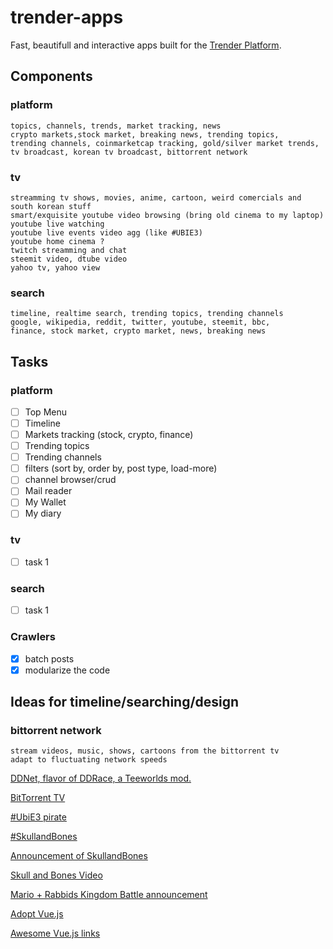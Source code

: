 # trender-apps
Fast, beautifull and interactive apps built for the [Trender Platform](https://github.com/0xae/trender).<br/>


## Components 
### platform 
    topics, channels, trends, market tracking, news
    crypto markets,stock market, breaking news, trending topics, 
    trending channels, coinmarketcap tracking, gold/silver market trends, 
    tv broadcast, korean tv broadcast, bittorrent network

### tv 
    streamming tv shows, movies, anime, cartoon, weird comercials and south korean stuff
    smart/exquisite youtube video browsing (bring old cinema to my laptop)
    youtube live watching
    youtube live events video agg (like #UBIE3)
    youtube home cinema ?
    twitch streamming and chat
    steemit video, dtube video
    yahoo tv, yahoo view
    
### search 
    timeline, realtime search, trending topics, trending channels
    google, wikipedia, reddit, twitter, youtube, steemit, bbc,
    finance, stock market, crypto market, news, breaking news
    

## Tasks

### platform
- [ ] Top Menu
- [ ] Timeline
- [ ] Markets tracking (stock, crypto, finance)
- [ ] Trending topics
- [ ] Trending channels
- [ ] filters (sort by, order by, post type, load-more)
- [ ] channel browser/crud
- [ ] Mail reader
- [ ] My Wallet
- [ ] My diary

### tv
- [ ] task 1

### search
- [ ] task 1

### Crawlers
- [X] batch posts
- [X] modularize the code

## Ideas for timeline/searching/design

### bittorrent network
    stream videos, music, shows, cartoons from the bittorrent tv
    adapt to fluctuating network speeds

[DDNet, flavor of DDRace, a Teeworlds mod.](https://github.com/ddnet/ddnet)

[BitTorrent TV](https://btlive.tv/)

[#UbiE3 pirate](https://twitter.com/search?q=%23UbiE3%20pirate&src=typd)

[#SkullandBones](https://twitter.com/hashtag/SkullandBones?src=hash)

[Announcement of SkullandBones](https://www.polygon.com/e3/2017/6/12/15785604/skull-and-bones-ubisofts-new-multiplayer-pirate-game-announced)

[Skull and Bones Video](https://www.youtube.com/watch?v=u-YsFiil8yY)

[Mario + Rabbids Kingdom Battle announcement](https://twitter.com/search?q=%22Rabbids%20Kingdom%20Battle%22&src=tren)

[Adopt Vue.js](https://vuejs.org/v2/guide/)

[Awesome Vue.js links](https://github.com/vuejs/awesome-vue)

